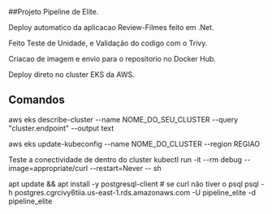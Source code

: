 ##Projeto Pipeline de Elite.

Deploy automatico da aplicacao Review-Filmes feito em .Net.

Feito Teste de Unidade, e Validação do codigo com o Trivy.

Criacao de imagem e envio para o repositorio no Docker Hub.

Deploy direto no cluster EKS da AWS.

## Comandos
aws eks describe-cluster --name NOME_DO_SEU_CLUSTER --query "cluster.endpoint" --output text

aws eks update-kubeconfig --name NOME_DO_CLUSTER --region REGIAO

Teste a conectividade de dentro do cluster
kubectl run -it --rm debug --image=appropriate/curl --restart=Never -- sh

apt update && apt install -y postgresql-client   # se curl não tiver o psql
psql -h postgres.cgrcivy6tiia.us-east-1.rds.amazonaws.com -U pipeline_elite -d pipeline_elite